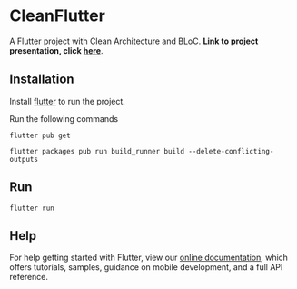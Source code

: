 # CleanFlutter

A Flutter project with Clean Architecture and BLoC. **Link to project presentation, click [here](https://prezi.com/view/XNsm2gaEECR1xur67XOV/)**.

## Installation

Install [flutter](https://flutter.dev/docs/get-started/install) to run the project.

Run the following commands

```flutter
flutter pub get

flutter packages pub run build_runner build --delete-conflicting-outputs
```

## Run

```flutter
flutter run
```

## Help
For help getting started with Flutter, view our
[online documentation](https://flutter.dev/docs), which offers tutorials,
samples, guidance on mobile development, and a full API reference.
